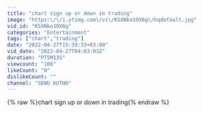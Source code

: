```yaml
---
title: "chart sign up or down in trading"
image: "https:\/\/i.ytimg.com\/vi\/KSXNko1OX6g\/hqdefault.jpg"
vid_id: "KSXNko1OX6g"
categories: "Entertainment"
tags: ["chart","trading"]
date: "2022-04-27T15:39:33+03:00"
vid_date: "2022-04-27T04:03:03Z"
duration: "PT5M13S"
viewcount: "106"
likeCount: "0"
dislikeCount: ""
channel: "SEWU KUTHO"
---
```

{% raw %}chart sign up or down in trading{% endraw %}
